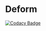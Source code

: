 # Deform
[![Codacy Badge](https://api.codacy.com/project/badge/Grade/6059f14b808a4c20a3f6b30c13416083)](https://app.codacy.com/app/keenanwoodall/Deform?utm_source=github.com&utm_medium=referral&utm_content=keenanwoodall/Deform&utm_campaign=Badge_Grade_Dashboard)